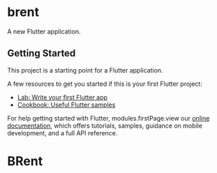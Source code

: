 # brent

A new Flutter application.

## Getting Started

This project is a starting point for a Flutter application.

A few resources to get you started if this is your first Flutter project:

- [Lab: Write your first Flutter app](https://flutter.dev/docs/get-started/codelab)
- [Cookbook: Useful Flutter samples](https://flutter.dev/docs/cookbook)

For help getting started with Flutter, modules.firstPage.view our
[online documentation](https://flutter.dev/docs), which offers tutorials,
samples, guidance on mobile development, and a full API reference.
# BRent

